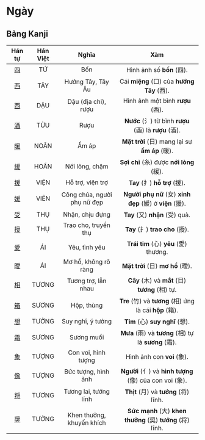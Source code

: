 <link href="styles.css" rel="stylesheet">

# Ngày

## Bảng Kanji

| Hán tự | Hán Việt | Nghĩa | Xàm |
| :---: | :---: | :---: | :---: |
| [<span class="stroke-order">四</span>](https://mazii.net/vi-VN/search/kanji/javi/%E5%9B%9B) | TỨ | Bốn | Hình ảnh số **bốn** (四). |
| [<span class="stroke-order">西</span>](https://mazii.net/vi-VN/search/kanji/javi/%E8%A5%BF) | TÂY | Hướng Tây, Tây Âu | Cái **miệng** (口) của **hướng Tây** (西). |
| [<span class="stroke-order">酉</span>](https://mazii.net/vi-VN/search/kanji/javi/%E9%85%89) | DẬU | Dậu (địa chi), rượu | Hình ảnh một bình **rượu** (酉). |
| [<span class="stroke-order">酒</span>](https://mazii.net/vi-VN/search/kanji/javi/%E9%85%92) | TỬU | Rượu | **Nước** (氵) từ bình **rượu** (酉) là **rượu** (酒). |
| [<span class="stroke-order">暖</span>](https://mazii.net/vi-VN/search/kanji/javi/%E6%9A%96) | NOÃN | Ấm áp | **Mặt trời** (日) mang lại sự **ấm áp** (暖). |
| [<span class="stroke-order">緩</span>](https://mazii.net/vi-VN/search/kanji/javi/%E7%B7%A9) | HOÃN | Nới lỏng, chậm | **Sợi chỉ** (糸) được **nới lỏng** (緩). |
| [<span class="stroke-order">援</span>](https://mazii.net/vi-VN/search/kanji/javi/%E6%8F%B4) | VIỆN | Hỗ trợ, viện trợ | **Tay** (扌) **hỗ trợ** (援). |
| [<span class="stroke-order">媛</span>](https://mazii.net/vi-VN/search/kanji/javi/%E5%AA%9B) | VIÊN | Công chúa, người phụ nữ đẹp | **Người phụ nữ** (女) **xinh đẹp** (媛) ở **viện** (援). |
| [<span class="stroke-order">受</span>](https://mazii.net/vi-VN/search/kanji/javi/%E5%8F%97) | THỤ | Nhận, chịu đựng | **Tay** (又) **nhận** (受) quà. |
| [<span class="stroke-order">授</span>](https://mazii.net/vi-VN/search/kanji/javi/%E6%8E%88) | THỤ | Trao cho, truyền thụ | **Tay** (扌) **trao cho** (授). |
| [<span class="stroke-order">愛</span>](https://mazii.net/vi-VN/search/kanji/javi/%E6%84%9B) | ÁI | Yêu, tình yêu | **Trái tim** (心) **yêu** (愛) thương. |
| [<span class="stroke-order">曖</span>](https://mazii.net/vi-VN/search/kanji/javi/%E6%9B%96) | ÁI | Mơ hồ, không rõ ràng | **Mặt trời** (日) **mơ hồ** (曖). |
| [<span class="stroke-order">相</span>](https://mazii.net/vi-VN/search/kanji/javi/%E7%9B%B8) | TƯƠNG | Tương trợ, lẫn nhau | **Cây** (木) và **mắt** (目) **tương** (相) tự. |
| [<span class="stroke-order">箱</span>](https://mazii.net/vi-VN/search/kanji/javi/%E7%AE%B1) | SƯƠNG | Hộp, thùng | **Tre** (竹) và **tương** (相) ứng là cái **hộp** (箱). |
| [<span class="stroke-order">想</span>](https://mazii.net/vi-VN/search/kanji/javi/%E6%83%B3) | TƯỞNG | Suy nghĩ, ý tưởng | **Tim** (心) **suy nghĩ** (想). |
| [<span class="stroke-order">霜</span>](https://mazii.net/vi-VN/search/kanji/javi/%E9%9C%9C) | SƯƠNG | Sương muối | **Mưa** (雨) và **tương** (相) tự là **sương** (霜). |
| [<span class="stroke-order">象</span>](https://mazii.net/vi-VN/search/kanji/javi/%E8%B1%A1) | TƯỢNG | Con voi, hình tượng | Hình ảnh con **voi** (象). |
| [<span class="stroke-order">像</span>](https://mazii.net/vi-VN/search/kanji/javi/%E5%83%8F) | TƯỢNG | Bức tượng, hình ảnh | **Người** (亻) và **hình tượng** (像) của con voi (象). |
| [<span class="stroke-order">将</span>](https://mazii.net/vi-VN/search/kanji/javi/%E5%B0%86) | TƯƠNG | Tương lai, tướng lĩnh | **Thịt** (月) và **tướng** (将) lĩnh. |
| [<span class="stroke-order">奨</span>](https://mazii.net/vi-VN/search/kanji/javi/%E5%A5%A8) | TƯỞNG | Khen thưởng, khuyến khích | **Sức mạnh** (大) **khen thưởng** (奨) **tướng** (将) lĩnh. |

